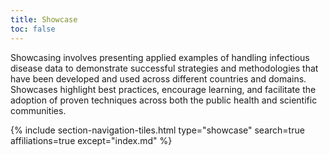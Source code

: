 ```yaml
---
title: Showcase
toc: false
---
```


Showcasing involves presenting applied examples of handling infectious disease data to demonstrate successful strategies and methodologies that have been developed and used across different countries and domains. Showcases highlight best practices, encourage learning, and facilitate the adoption of proven techniques across both the public health and scientific communities.


{% include section-navigation-tiles.html type="showcase" search=true affiliations=true except="index.md" %}


